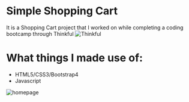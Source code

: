 # Simple Shopping Cart

It is a Shopping Cart project that I worked on while completing a coding bootcamp through Thinkful ![Thinkful](https://www.thinkful.com/)

# What things I made use of:

* HTML5/CSS3/Bootstrap4
* Javascript


![homepage](https://user-images.githubusercontent.com/71743844/148708335-a2c30a1e-cc37-4d0e-af28-ba2623b04e87.png)
